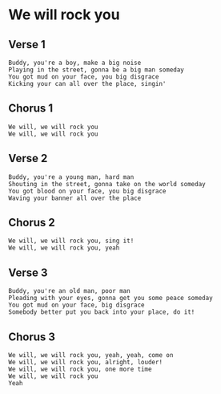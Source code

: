 # We will rock you

## Verse 1
```text
Buddy, you're a boy, make a big noise
Playing in the street, gonna be a big man someday
You got mud on your face, you big disgrace
Kicking your can all over the place, singin'
```

## Chorus 1
```text
We will, we will rock you
We will, we will rock you
```


## Verse 2
```text
Buddy, you're a young man, hard man
Shouting in the street, gonna take on the world someday
You got blood on your face, you big disgrace
Waving your banner all over the place
```

## Chorus 2
```text
We will, we will rock you, sing it!
We will, we will rock you, yeah
```

## Verse 3
```text
Buddy, you're an old man, poor man
Pleading with your eyes, gonna get you some peace someday
You got mud on your face, big disgrace
Somebody better put you back into your place, do it!
```

## Chorus 3
```text
We will, we will rock you, yeah, yeah, come on
We will, we will rock you, alright, louder!
We will, we will rock you, one more time
We will, we will rock you
Yeah
```

